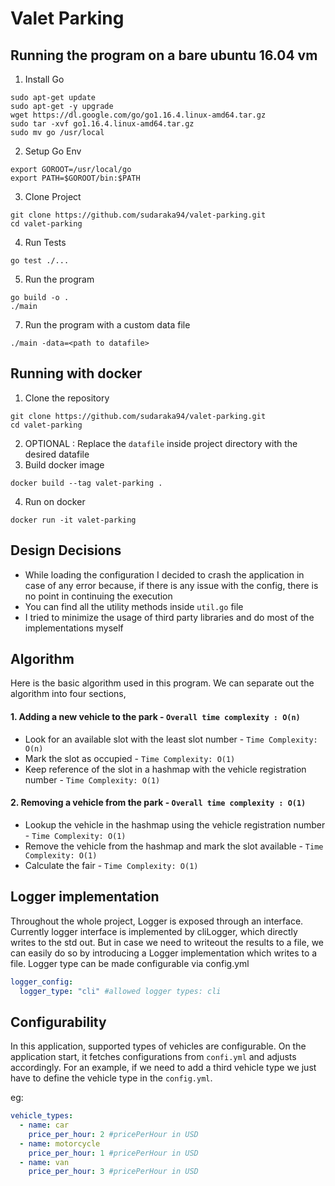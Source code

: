 # Valet Parking
## Running the program on a bare ubuntu 16.04 vm
1. Install Go
```shell
sudo apt-get update
sudo apt-get -y upgrade
wget https://dl.google.com/go/go1.16.4.linux-amd64.tar.gz
sudo tar -xvf go1.16.4.linux-amd64.tar.gz
sudo mv go /usr/local
```
2. Setup Go Env
```shell
export GOROOT=/usr/local/go
export PATH=$GOROOT/bin:$PATH
```
3. Clone Project
```shell
git clone https://github.com/sudaraka94/valet-parking.git
cd valet-parking
```
4. Run Tests
```shell
go test ./...
```
5. Run the program
```shell
go build -o .
./main
```
7. Run the program with a custom data file
```shell
./main -data=<path to datafile>
```
## Running with docker
1. Clone the repository
```shell
git clone https://github.com/sudaraka94/valet-parking.git
cd valet-parking
```
2. OPTIONAL : Replace the `datafile` inside project directory with the desired datafile 
3. Build docker image
```shell
docker build --tag valet-parking .
```
4. Run on docker
```shell
docker run -it valet-parking
```
## Design Decisions
- While loading the configuration I decided to crash the application
in case of any error because, if there is any issue with the config, there is no point in continuing the execution
- You can find all the utility methods inside `util.go` file
- I tried to minimize the usage of third party libraries and do most of the 
implementations myself
  
## Algorithm
Here is the basic algorithm used in this program. We can separate out the algorithm into
four sections,
#### 1. Adding a new vehicle to the park - `Overall time complexity : O(n)`
- Look for an available slot with the least slot number - `Time Complexity: O(n)`
- Mark the slot as occupied -  `Time Complexity: O(1)`
- Keep reference of the slot in a hashmap with the vehicle registration number -  `Time Complexity: O(1)`

#### 2. Removing a vehicle from the park - `Overall time complexity : O(1)`
- Lookup the vehicle in the hashmap using the vehicle registration number - `Time Complexity: O(1)`
- Remove the vehicle from the hashmap and mark the slot available - `Time Complexity: O(1)`
- Calculate the fair - `Time Complexity: O(1)`

## Logger implementation
Throughout the whole project, Logger is exposed through an interface. Currently logger interface is 
implemented by cliLogger, which directly writes to the std out. But in case we need to writeout the results to a file,
we can easily do so by introducing a Logger implementation which writes to a file. Logger type can be made configurable
via config.yml 
```yaml
logger_config:
  logger_type: "cli" #allowed logger types: cli
```

## Configurability
In this application, supported types of vehicles are configurable. On the application start,
it fetches configurations from `confi.yml` and adjusts accordingly. For an example, if we need to
add a third vehicle type we just have to define the vehicle type in the `config.yml`.

eg:
```yaml
vehicle_types:
  - name: car
    price_per_hour: 2 #pricePerHour in USD
  - name: motorcycle
    price_per_hour: 1 #pricePerHour in USD
  - name: van
    price_per_hour: 3 #pricePerHour in USD
```
